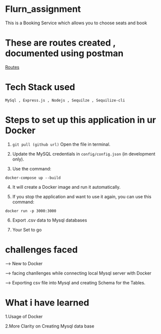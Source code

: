# Flurn_assignment
This is a Booking Service which allows you to choose seats and book

# These are routes created , documented using postman
[Routes](https://documenter.getpostman.com/view/24325307/2s93z5A5Sv)

# Tech Stack used 
``MySql , Express.js , Nodejs , Sequilze , Sequilize-cli ``

# Steps to set up this application in ur Docker 
1. `git pull (github url)`
   Open the file in terminal.

2. Update the MySQL credentials in `config/config.json` (in development only).

3. Use the command:

`docker-compose up --build`

4. It will create a Docker image and run it automatically.

5. If you stop the application and want to use it again, you can use this command:

`docker run -p 3000:3000`

6. Export .csv data to Mysql databases 

7. Your Set to go  

# challenges faced 

--> New to Docker 

--> facing chanllenges while connecting local Mysql server with Docker 

--> Exporting csv file into Mysql and creating Schema for the Tables. 

# What i have learned 


1.Usage of Docker 

2.More Clarity on Creating Mysql data base


